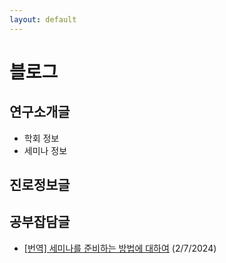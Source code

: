 ```yaml
---
layout: default
---
```



# 블로그

## 연구소개글

- 학회 정보
- 세미나 정보


## 진로정보글


## 공부잡담글

- [[번역] 세미나를 준비하는 방법에 대하여](/pages/blog/articles/240206.html) (2/7/2024)
